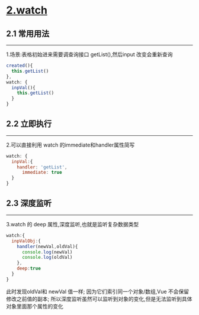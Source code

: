 # [2.watch](./index.md)

## 2.1 常用用法
***
1.场景:表格初始进来需要调查询接口 getList(),然后input 改变会重新查询
```javascript
created(){
  this.getList()
},
watch: {
  inpVal(){
    this.getList()
  }
}
```
## 2.2 立即执行
***
2.可以直接利用 watch 的immediate和handler属性简写
```javascript
watch: {
  inpVal:{
    handler: 'getList',
      immediate: true
  }
}
```
## 2.3 深度监听
***
3.watch 的 deep 属性,深度监听,也就是监听复杂数据类型
```javascript
watch:{
  inpValObj:{
    handler(newVal,oldVal){
      console.log(newVal)
      console.log(oldVal)
    },
    deep:true
  }
}
```
此时发现oldVal和 newVal 值一样;
因为它们索引同一个对象/数组,Vue 不会保留修改之前值的副本;
所以深度监听虽然可以监听到对象的变化,但是无法监听到具体对象里面那个属性的变化
